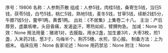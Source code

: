 序号：19806
名称：人参荆芥散
组成：人参5钱，肉桂5钱，桑寄生5钱，当归5钱，茯苓5钱，白芍5钱，桃仁5钱，熟地5钱，麦冬5钱，甘草5钱，续断2钱5分，牛膝7钱5分，鳖甲1两，黄耆1两。
出处：《不居集》上集卷二十八。
主治：产后蓐劳，虚羸咳嗽，头目昏痛，发渴盗汗，寒热如疟，臂膊拘急。
加减：None
功效：None
用法用量：猪肾1对，去膜脂，用水2盏，加生姜3片，大枣3枚，煎1盏，入末药2钱，葱3寸，乌梅半个，荆芥5穗，水煎，空心服。
制备方法：上为细末。
临床应用：None
各家论述：None
用药禁忌：None
附注：None
